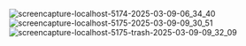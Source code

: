 ![screencapture-localhost-5174-2025-03-09-06_34_40](https://github.com/user-attachments/assets/5fdb4597-b0ec-4f77-8aef-c886d5cec24d)
![screencapture-localhost-5175-2025-03-09-09_30_51](https://github.com/user-attachments/assets/0faf7afd-f791-4485-8fd3-1986fa4a275d)
![screencapture-localhost-5175-trash-2025-03-09-09_32_09](https://github.com/user-attachments/assets/ddbcfb94-d2d6-4e5c-b077-3c49886a3c36)
